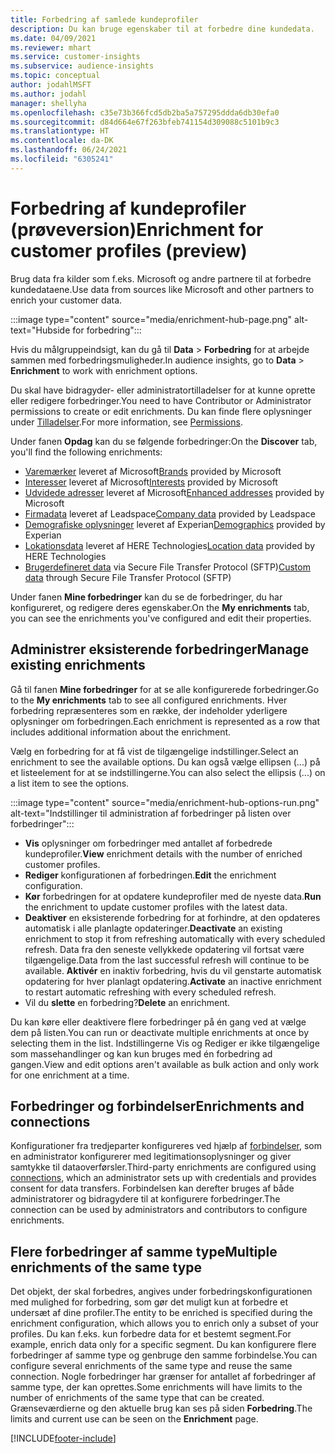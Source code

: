 ```yaml
---
title: Forbedring af samlede kundeprofiler
description: Du kan bruge egenskaber til at forbedre dine kundedata.
ms.date: 04/09/2021
ms.reviewer: mhart
ms.service: customer-insights
ms.subservice: audience-insights
ms.topic: conceptual
author: jodahlMSFT
ms.author: jodahl
manager: shellyha
ms.openlocfilehash: c35e73b366fcd5db2ba5a757295ddda6db30efa0
ms.sourcegitcommit: d84d664e67f263bfeb741154d309088c5101b9c3
ms.translationtype: HT
ms.contentlocale: da-DK
ms.lasthandoff: 06/24/2021
ms.locfileid: "6305241"
---
```

# <a name="enrichment-for-customer-profiles-preview"></a><span data-ttu-id="7670a-103">Forbedring af kundeprofiler (prøveversion)</span><span class="sxs-lookup"><span data-stu-id="7670a-103">Enrichment for customer profiles (preview)</span></span>

<span data-ttu-id="7670a-104">Brug data fra kilder som f.eks. Microsoft og andre partnere til at forbedre kundedataene.</span><span class="sxs-lookup"><span data-stu-id="7670a-104">Use data from sources like Microsoft and other partners to enrich your customer data.</span></span>

:::image type="content" source="media/enrichment-hub-page.png" alt-text="Hubside for forbedring":::

<span data-ttu-id="7670a-106">Hvis du målgruppeindsigt, kan du gå til **Data** > **Forbedring** for at arbejde sammen med forbedringsmuligheder.</span><span class="sxs-lookup"><span data-stu-id="7670a-106">In audience insights, go to **Data** > **Enrichment** to work with enrichment options.</span></span>  

<span data-ttu-id="7670a-107">Du skal have bidragyder- eller administratortilladelser for at kunne oprette eller redigere forbedringer.</span><span class="sxs-lookup"><span data-stu-id="7670a-107">You need to have Contributor or Administrator permissions to create or edit enrichments.</span></span> <span data-ttu-id="7670a-108">Du kan finde flere oplysninger under [Tilladelser](permissions.md).</span><span class="sxs-lookup"><span data-stu-id="7670a-108">For more information, see [Permissions](permissions.md).</span></span>

<span data-ttu-id="7670a-109">Under fanen **Opdag** kan du se følgende forbedringer:</span><span class="sxs-lookup"><span data-stu-id="7670a-109">On the **Discover** tab, you'll find the following enrichments:</span></span>

- <span data-ttu-id="7670a-110">[Varemærker](enrichment-microsoft.md) leveret af Microsoft</span><span class="sxs-lookup"><span data-stu-id="7670a-110">[Brands](enrichment-microsoft.md) provided by Microsoft</span></span>
- <span data-ttu-id="7670a-111">[Interesser](enrichment-microsoft.md) leveret af Microsoft</span><span class="sxs-lookup"><span data-stu-id="7670a-111">[Interests](enrichment-microsoft.md) provided by Microsoft</span></span>
- <span data-ttu-id="7670a-112">[Udvidede adresser](enrichment-enhanced-addresses.md) leveret af Microsoft</span><span class="sxs-lookup"><span data-stu-id="7670a-112">[Enhanced addresses](enrichment-enhanced-addresses.md) provided by Microsoft</span></span>
- <span data-ttu-id="7670a-113">[Firmadata](enrichment-leadspace.md) leveret af Leadspace</span><span class="sxs-lookup"><span data-stu-id="7670a-113">[Company data](enrichment-leadspace.md) provided by Leadspace</span></span>
- <span data-ttu-id="7670a-114">[Demografiske oplysninger](enrichment-experian.md) leveret af Experian</span><span class="sxs-lookup"><span data-stu-id="7670a-114">[Demographics](enrichment-experian.md) provided by Experian</span></span>
- <span data-ttu-id="7670a-115">[Lokationsdata](enrichment-here.md) leveret af HERE Technologies</span><span class="sxs-lookup"><span data-stu-id="7670a-115">[Location data](enrichment-here.md) provided by HERE Technologies</span></span>
- <span data-ttu-id="7670a-116">[Brugerdefineret data](enrichment-SFTP-custom-import.md) via Secure File Transfer Protocol (SFTP)</span><span class="sxs-lookup"><span data-stu-id="7670a-116">[Custom data](enrichment-SFTP-custom-import.md) through Secure File Transfer Protocol (SFTP)</span></span>

<span data-ttu-id="7670a-117">Under fanen **Mine forbedringer** kan du se de forbedringer, du har konfigureret, og redigere deres egenskaber.</span><span class="sxs-lookup"><span data-stu-id="7670a-117">On the **My enrichments** tab, you can see the enrichments you've configured and edit their properties.</span></span>

## <a name="manage-existing-enrichments"></a><span data-ttu-id="7670a-118">Administrer eksisterende forbedringer</span><span class="sxs-lookup"><span data-stu-id="7670a-118">Manage existing enrichments</span></span>

<span data-ttu-id="7670a-119">Gå til fanen **Mine forbedringer** for at se alle konfigurerede forbedringer.</span><span class="sxs-lookup"><span data-stu-id="7670a-119">Go to the **My enrichments** tab to see all configured enrichments.</span></span> <span data-ttu-id="7670a-120">Hver forbedring repræsenteres som en række, der indeholder yderligere oplysninger om forbedringen.</span><span class="sxs-lookup"><span data-stu-id="7670a-120">Each enrichment is represented as a row that includes additional information about the enrichment.</span></span>

<span data-ttu-id="7670a-121">Vælg en forbedring for at få vist de tilgængelige indstillinger.</span><span class="sxs-lookup"><span data-stu-id="7670a-121">Select an enrichment to see the available options.</span></span> <span data-ttu-id="7670a-122">Du kan også vælge ellipsen (...) på et listeelement for at se indstillingerne.</span><span class="sxs-lookup"><span data-stu-id="7670a-122">You can also select the ellipsis (...) on a list item to see the options.</span></span>

:::image type="content" source="media/enrichment-hub-options-run.png" alt-text="Indstillinger til administration af forbedringer på listen over forbedringer":::

- <span data-ttu-id="7670a-124">**Vis** oplysninger om forbedringer med antallet af forbedrede kundeprofiler.</span><span class="sxs-lookup"><span data-stu-id="7670a-124">**View** enrichment details with the number of enriched customer profiles.</span></span>
- <span data-ttu-id="7670a-125">**Rediger** konfigurationen af forbedringen.</span><span class="sxs-lookup"><span data-stu-id="7670a-125">**Edit** the enrichment configuration.</span></span>
- <span data-ttu-id="7670a-126">**Kør** forbedringen for at opdatere kundeprofiler med de nyeste data.</span><span class="sxs-lookup"><span data-stu-id="7670a-126">**Run** the enrichment to update customer profiles with the latest data.</span></span>
- <span data-ttu-id="7670a-127">**Deaktiver** en eksisterende forbedring for at forhindre, at den opdateres automatisk i alle planlagte opdateringer.</span><span class="sxs-lookup"><span data-stu-id="7670a-127">**Deactivate** an existing enrichment to stop it from refreshing automatically with every scheduled refresh.</span></span> <span data-ttu-id="7670a-128">Data fra den seneste vellykkede opdatering vil fortsat være tilgængelige.</span><span class="sxs-lookup"><span data-stu-id="7670a-128">Data from the last successful refresh will continue to be available.</span></span> <span data-ttu-id="7670a-129">**Aktivér** en inaktiv forbedring, hvis du vil genstarte automatisk opdatering for hver planlagt opdatering.</span><span class="sxs-lookup"><span data-stu-id="7670a-129">**Activate** an inactive enrichment to restart automatic refreshing with every scheduled refresh.</span></span>
- <span data-ttu-id="7670a-130">Vil du **slette** en forbedring?</span><span class="sxs-lookup"><span data-stu-id="7670a-130">**Delete** an enrichment.</span></span>

<span data-ttu-id="7670a-131">Du kan køre eller deaktivere flere forbedringer på én gang ved at vælge dem på listen.</span><span class="sxs-lookup"><span data-stu-id="7670a-131">You can run or deactivate multiple enrichments at once by selecting them in the list.</span></span> <span data-ttu-id="7670a-132">Indstillingerne Vis og Rediger er ikke tilgængelige som massehandlinger og kan kun bruges med én forbedring ad gangen.</span><span class="sxs-lookup"><span data-stu-id="7670a-132">View and edit options aren't available as bulk action and only work for one enrichment at a time.</span></span>

## <a name="enrichments-and-connections"></a><span data-ttu-id="7670a-133">Forbedringer og forbindelser</span><span class="sxs-lookup"><span data-stu-id="7670a-133">Enrichments and connections</span></span>

<span data-ttu-id="7670a-134">Konfigurationer fra tredjeparter konfigureres ved hjælp af [forbindelser](connections.md), som en administrator konfigurerer med legitimationsoplysninger og giver samtykke til dataoverførsler.</span><span class="sxs-lookup"><span data-stu-id="7670a-134">Third-party enrichments are configured using [connections](connections.md), which an administrator sets up with credentials and provides consent for data transfers.</span></span> <span data-ttu-id="7670a-135">Forbindelsen kan derefter bruges af både administratorer og bidragydere til at konfigurere forbedringer.</span><span class="sxs-lookup"><span data-stu-id="7670a-135">The connection can be used by administrators and contributors to configure enrichments.</span></span>  

## <a name="multiple-enrichments-of-the-same-type"></a><span data-ttu-id="7670a-136">Flere forbedringer af samme type</span><span class="sxs-lookup"><span data-stu-id="7670a-136">Multiple enrichments of the same type</span></span>

<span data-ttu-id="7670a-137">Det objekt, der skal forbedres, angives under forbedringskonfigurationen med mulighed for forbedring, som gør det muligt kun at forbedre et undersæt af dine profiler.</span><span class="sxs-lookup"><span data-stu-id="7670a-137">The entity to be enriched is specified during the enrichment configuration, which allows you to enrich only a subset of your profiles.</span></span> <span data-ttu-id="7670a-138">Du kan f.eks. kun forbedre data for et bestemt segment.</span><span class="sxs-lookup"><span data-stu-id="7670a-138">For example, enrich data only for a specific segment.</span></span> <span data-ttu-id="7670a-139">Du kan konfigurere flere forbedringer af samme type og genbruge den samme forbindelse.</span><span class="sxs-lookup"><span data-stu-id="7670a-139">You can configure several enrichments of the same type and reuse the same connection.</span></span> <span data-ttu-id="7670a-140">Nogle forbedringer har grænser for antallet af forbedringer af samme type, der kan oprettes.</span><span class="sxs-lookup"><span data-stu-id="7670a-140">Some enrichments will have limits to the number of enrichments of the same type that can be created.</span></span> <span data-ttu-id="7670a-141">Grænseværdierne og den aktuelle brug kan ses på siden **Forbedring**.</span><span class="sxs-lookup"><span data-stu-id="7670a-141">The limits and current use can be seen on the **Enrichment** page.</span></span>

[!INCLUDE[footer-include](../includes/footer-banner.md)]
